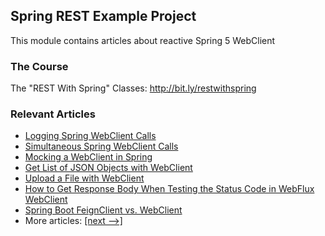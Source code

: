 ## Spring REST Example Project

This module contains articles about reactive Spring 5 WebClient

### The Course
The "REST With Spring" Classes: http://bit.ly/restwithspring

### Relevant Articles
- [Logging Spring WebClient Calls](https://www.baeldung.com/spring-log-webclient-calls)
- [Simultaneous Spring WebClient Calls](https://www.baeldung.com/spring-webclient-simultaneous-calls)
- [Mocking a WebClient in Spring](https://www.baeldung.com/spring-mocking-webclient)
- [Get List of JSON Objects with WebClient](https://www.baeldung.com/spring-webclient-json-list)
- [Upload a File with WebClient](https://www.baeldung.com/spring-webclient-upload-file)
- [How to Get Response Body When Testing the Status Code in WebFlux WebClient](https://www.baeldung.com/spring-webclient-get-response-body)
- [Spring Boot FeignClient vs. WebClient](https://www.baeldung.com/spring-boot-feignclient-vs-webclient)
- More articles: [[next -->]](../spring-reactive-client-2)
